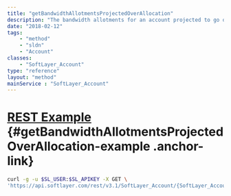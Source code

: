 ```yaml
---
title: "getBandwidthAllotmentsProjectedOverAllocation"
description: "The bandwidth allotments for an account projected to go over allocation."
date: "2018-02-12"
tags:
    - "method"
    - "sldn"
    - "Account"
classes:
    - "SoftLayer_Account"
type: "reference"
layout: "method"
mainService : "SoftLayer_Account"
---
```


# [REST Example](#getBandwidthAllotmentsProjectedOverAllocation-example) <a href="/article/rest/"><i class="fas fa-question"></i></a> {#getBandwidthAllotmentsProjectedOverAllocation-example .anchor-link} 
```bash
curl -g -u $SL_USER:$SL_APIKEY -X GET \
'https://api.softlayer.com/rest/v3.1/SoftLayer_Account/{SoftLayer_AccountID}/getBandwidthAllotmentsProjectedOverAllocation'
```
